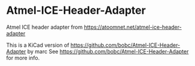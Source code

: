 # Atmel-ICE-Header-Adapter
Atmel ICE header adapter from https://atoomnet.net/atmel-ice-header-adapter

This is a KiCad version of https://github.com/bobc/Atmel-ICE-Header-Adapter by marc 
See https://github.com/bobc/Atmel-ICE-Header-Adapter for more info.
